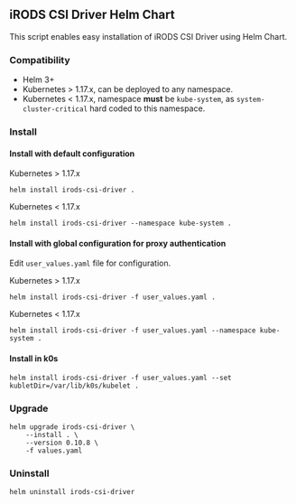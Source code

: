 ## iRODS CSI Driver Helm Chart
This script enables easy installation of iRODS CSI Driver using Helm Chart.

### Compatibility
- Helm 3+
- Kubernetes > 1.17.x, can be deployed to any namespace.
- Kubernetes < 1.17.x, namespace **must** be `kube-system`, as `system-cluster-critical` hard coded to this namespace.

### Install
#### Install with default configuration

Kubernetes > 1.17.x
```shell script
helm install irods-csi-driver .
```

Kubernetes < 1.17.x
```shell script
helm install irods-csi-driver --namespace kube-system .
```

#### Install with global configuration for proxy authentication
Edit `user_values.yaml` file for configuration.

Kubernetes > 1.17.x
```shell script
helm install irods-csi-driver -f user_values.yaml .
```

Kubernetes < 1.17.x
```shell script
helm install irods-csi-driver -f user_values.yaml --namespace kube-system .
```

#### Install in k0s
```shell script
helm install irods-csi-driver -f user_values.yaml --set kubletDir=/var/lib/k0s/kubelet .
```

### Upgrade
```shell script
helm upgrade irods-csi-driver \
    --install . \
    --version 0.10.8 \
    -f values.yaml
```

### Uninstall
```shell script
helm uninstall irods-csi-driver
```

